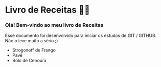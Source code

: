 # Livro de Receitas :man_cook:

### Olá! Bem-vindo ao meu livro de Receitas

Esse documento foi desenvolvido para iniciar os estudos de GIT / GITHUB. Não o leve muito a sério ;)

- Strogonoff de Frango
- Pavê
- Bolo de Cenoura